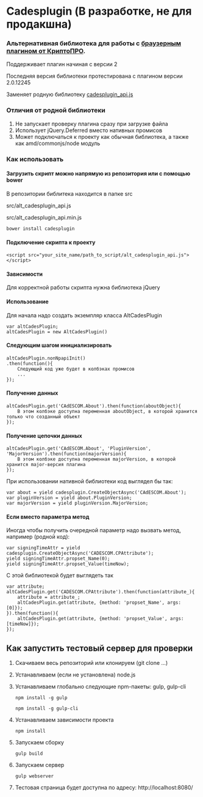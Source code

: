 # Cadesplugin (В разработке, не для продакшна)

### Альтернативная библиотека для работы с [браузерным плагином от КриптоПРО](https://www.cryptopro.ru/sites/default/files/products/cades/demopage/main.html).

Поддерживает плагин начиная с версии 2

Последняя версия библиотеки протестирована с плагином версии 2.0.12245

Заменяет родную библиотеку [cadesplugin_api.js](http://www.cryptopro.ru/sites/default/files/products/cades/cadesplugin_api.js)

### Отличия от родной библиотеки

1. Не запускает проверку плагина сразу при загрузке файла
2. Использует jQuery.Deferred вместо нативных промисов
3. Может подключаться к проекту как обычная библиотека, а также как amd/commonjs/node модуль

### Как использовать

#### Загрузить скрипт можно напрямую из репозитория или с помощью bower

В репозитории библитека находится в папке src

src/alt_cadesplugin_api.js

src/alt_cadesplugin_api.min.js

    bower install cadesplugin

#### Подключение скрипта к проекту

    <script src="your_site_name/path_to_script/alt_cadesplugin_api.js"></script>

#### Зависимости

Для корректной работы скрипта нужна библиотека jQuery

#### Использование

Для начала надо создать экземпляр класса AltCadesPlugin

    var altCadesPlugin;
    altCadesPlugin = new AltCadesPlugin()

#### Следующим шагом инициализировать

    altCadesPlugin.nonNpapiInit()
    .then(function(){
        Следующий код уже будет в колбэках промисов
        ...
    });

#### Получение данных

    altCadesPlugin.get('CAdESCOM.About').then(function(aboutObject){
        В этом колбэке доступна переменная aboutObject, в которой хранится только что созданный объект
    });

#### Получение цепочки данных

    altCadesPlugin.get('CAdESCOM.About', 'PluginVersion', 'MajorVersion').then(function(majorVersion){
        В этом колбэке доступна переменная majorVersion, в которой хранится major-версия плагина
    });

При использовании нативной библиотеки код выглядел бы так:

    var about = yield cadesplugin.CreateObjectAsync('CAdESCOM.About');
    var pluginVersion = yield about.PluginVersion;
    var majorVersion = yield pluginVersion.MajorVersion;

#### Если вместо параметра метод

Иногда чтобы получить очередной параметр надо вызвать метод, например (родной код):

    var signingTimeAttr = yield cadesplugin.CreateObjectAsync('CADESCOM.CPAttribute');
    yield signingTimeAttr.propset_Name(0);
    yield signingTimeAttr.propset_Value(timeNow);

С этой библиотекой будет выглядеть так

    var attribute;
    altCadesPlugin.get('CADESCOM.CPAttribute').then(function(attribute_){
        attribute = attribute_;
        altCadesPlugin.get(attribute, {method: 'propset_Name', args: [0]});
    }).then(function(){
        altCadesPlugin.get(attribute, {method: 'propset_Value', args: [timeNow]});
    });

## Как запустить тестовый сервер для проверки

1. Скачиваем весь репозиторий или клонируем (git clone ...)
2. Устанавливаем (если не установлена) node.js
3. Устанавливаем глобально следующие npm-пакеты: gulp, gulp-cli

    `npm install -g gulp`

    `npm install -g gulp-cli`

4. Устанавливаем зависимости проекта

    `npm install`

5. Запускаем сборку

    `gulp build`

6. Запускаем сервер

    `gulp webserver`

7. Тестовая страница будет доступна по адресу: http://localhost:8080/